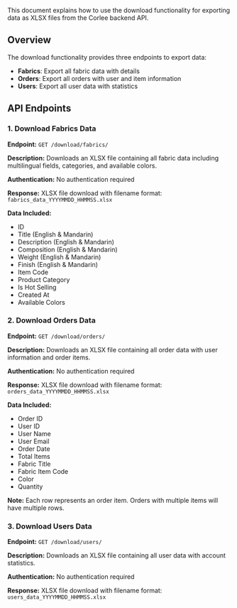 This document explains how to use the download functionality for exporting data as XLSX files from the Corlee backend API.

## Overview

The download functionality provides three endpoints to export data:

- **Fabrics**: Export all fabric data with details
- **Orders**: Export all orders with user and item information
- **Users**: Export all user data with statistics

## API Endpoints

### 1. Download Fabrics Data

**Endpoint:** `GET /download/fabrics/`

**Description:** Downloads an XLSX file containing all fabric data including multilingual fields, categories, and available colors.

**Authentication:** No authentication required

**Response:** XLSX file download with filename format: `fabrics_data_YYYYMMDD_HHMMSS.xlsx`

**Data Included:**

- ID
- Title (English & Mandarin)
- Description (English & Mandarin)
- Composition (English & Mandarin)
- Weight (English & Mandarin)
- Finish (English & Mandarin)
- Item Code
- Product Category
- Is Hot Selling
- Created At
- Available Colors

### 2. Download Orders Data

**Endpoint:** `GET /download/orders/`

**Description:** Downloads an XLSX file containing all order data with user information and order items.

**Authentication:** No authentication required

**Response:** XLSX file download with filename format: `orders_data_YYYYMMDD_HHMMSS.xlsx`

**Data Included:**

- Order ID
- User ID
- User Name
- User Email
- Order Date
- Total Items
- Fabric Title
- Fabric Item Code
- Color
- Quantity

**Note:** Each row represents an order item. Orders with multiple items will have multiple rows.

### 3. Download Users Data

**Endpoint:** `GET /download/users/`

**Description:** Downloads an XLSX file containing all user data with account statistics.

**Authentication:** No authentication required

**Response:** XLSX file download with filename format: `users_data_YYYYMMDD_HHMMSS.xlsx`
